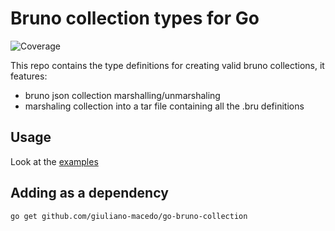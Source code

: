 # Bruno collection types for Go
![Coverage](https://img.shields.io/badge/Coverage-91.5%25-brightgreen)

This repo contains the type definitions for creating valid bruno collections, it features:
* bruno json collection marshalling/unmarshaling
* marshaling collection into a tar file containing all the .bru definitions

## Usage

Look at the [examples](./examples/)

## Adding as a dependency
```
go get github.com/giuliano-macedo/go-bruno-collection
```


